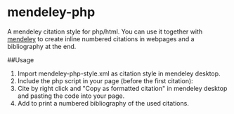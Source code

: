 # mendeley-php
A mendeley citation style for php/html. You can use it together with <a href="https://www.mendeley.com" target="_blank">mendeley</a> to create inline numbered citations in webpages and a bibliography at the end.

##Usage
1. Import mendeley-php-style.xml as citation style in mendeley desktop.
2. Include the php script in your page (before the first citation): <?php include('mendeley-php.php'); ?>
3. Cite by right click and "Copy as formatted citation" in mendeley desktop and pasting the code into your page.
4. Add <?php printBib($references); ?> to print a numbered bibliography of the used citations.
